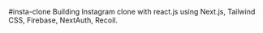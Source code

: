 #insta-clone
Building Instagram clone with react.js using Next.js, Tailwind CSS, Firebase, NextAuth, Recoil.
